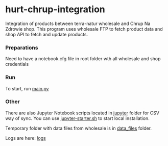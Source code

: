 # hurt-chrup-integration
Integration of products between terra-natur wholesale and Chrup Na Zdrowie shop.
This program uses wholesale FTP to fetch product data and shop API to fetch and update products.
### Preparations
Need to have a notebook.cfg file in root folder wth all wholesale and shop credentials

### Run
To start, run [main.py](main.py)

### Other
There are also Jupyter Notebook scripts located in [jupyter](jupyter) folder for CSV way of sync. You can use [jupyter-starter.sh](jupyter/jupyter-starter.sh) to start local installation. 

Temporary folder with data files from wholesale is in [data_files](data_files) folder.

Logs are here: [logs](logs)
